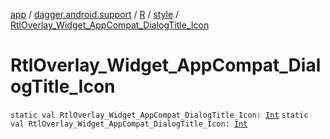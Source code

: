 [app](../../../index.md) / [dagger.android.support](../../index.md) / [R](../index.md) / [style](index.md) / [RtlOverlay_Widget_AppCompat_DialogTitle_Icon](./-rtl-overlay_-widget_-app-compat_-dialog-title_-icon.md)

# RtlOverlay_Widget_AppCompat_DialogTitle_Icon

`static val RtlOverlay_Widget_AppCompat_DialogTitle_Icon: `[`Int`](https://kotlinlang.org/api/latest/jvm/stdlib/kotlin/-int/index.html)
`static val RtlOverlay_Widget_AppCompat_DialogTitle_Icon: `[`Int`](https://kotlinlang.org/api/latest/jvm/stdlib/kotlin/-int/index.html)